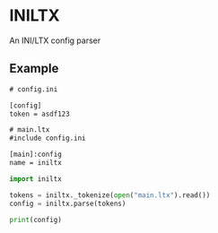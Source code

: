# INILTX

An INI/LTX config parser

## Example

```ltx
# config.ini

[config]
token = asdf123
```

```ltx
# main.ltx
#include config.ini

[main]:config
name = iniltx
```

```py
import iniltx

tokens = iniltx._tokenize(open("main.ltx").read())
config = iniltx.parse(tokens)

print(config)
```
